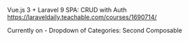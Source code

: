 Vue.js 3 + Laravel 9 SPA: CRUD with Auth
https://laraveldaily.teachable.com/courses/1690714/

Currently on - Dropdown of Categories: Second Composable
